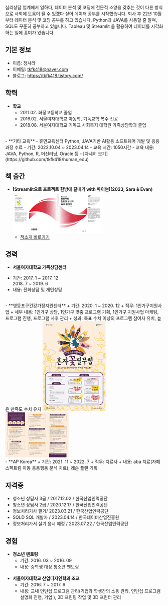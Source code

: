 심리상담 업계에서 일하다, 데이터 분석 및 코딩에 전문적 소양을 갖추는 것이 다른 방식으로 사회에 도움이 될 수 있겠다 싶어 데이터 공부를 시작했습니다. 퇴사 후 22년 10월부터 데이터 분석 및 코딩 공부를 하고 있습니다. Python과 JAVA를 사용할 줄 알며, SQL도 꾸준히 공부하고 있습니다. Tableau 및 Streamlit 을 활용하여 데이터를 시각화하는 일에 흥미가 있습니다.

## 기본 정보
- 이름: 정사라
- 이메일: tkfk418@naver.com
- 블로그: https://tkfk418.tistory.com/

## 학력
- **학교**
    + 2011.02. 화정고등학교 졸업
    + 2016.02. 서울여자대학교 아동학, 기독교학 복수 전공
    + 2018.08. 서울여자대학교 기독교 사회복지 대학원 가족상담학과 졸업
<br>
- **기타 교육**
- 휴먼교육센터 Python, JAVA기반 AI활용 소프트웨어 개발 및 응용  과정 수료
    - 기간: 2022.10.04 ~ 2023.04.14
    - 교육 시간: 1050시간
    - 교육 내용: JAVA, Python, R, 머신러닝, Oracle 등
    - [자세히 보기](https://github.com/tkfk418/human_edu)

## 책 출간
- **[Streamlit으로 프로젝트 한방에 끝내기 with 파이썬](2023, Sara & Evan)**
<img src="/image/book.jpg" width="60%" height="50%"  alt="poster"></img>
    - [책소개 바로가기](https://tkfk418.tistory.com/entry/%E3%85%8A%E3%85%8D%E3%85%8C)

## 경력
- **서울여자대학교 가족상담센터**
+ 기간: 2017. 1 ~ 2017. 12<br>
            2018. 7 ~ 2019. 6
+ 내용: 전화상담 및 개인상담
<br>
- **영등포구건강가정지원센터**
+ 기간: 2020. 1 ~ 2020. 12
+ 직무: 1인가구지원사업
+ 세부 내용: 1인가구 상담, 1인가구 맞춤 프로그램 기획, 1인가구 지원사업 마케팅, 프로그램 진행, 프로그램 사후 관리
+ 성과: 목표 수치 이상의 프로그램 참여자 유치, 높은 만족도 수치 유지   
<img src="/image/혼자꽃필무렵_포스터.jpg" width="40%" height="30%" alt="poster"></img><br>
<img src="/image/혼자꽃필무렵_리플렛.jpg" width="40%" height="30%"  alt="poster"></img>
<br>
- **AP Korea**
+ 기간: 2021. 11 ~ 2022. 7
+ 직무: 치료사
+ 내용: aba 치료(자폐스펙트럼 아동 응용행동 분석 치료), 레슨 플랜 기획

## 자격증
- 청소년 상담사 3급 / 2017.12.02 / 한국산업인력공단
- 청소년 상담사 2급 / 2020.12.17 / 한국산업인력공단
- 정보처리기사 필기/ 2023.03.21 / 한국산업인력공단
- SQLD SQL 개발자 / 2023.04.14 / 한국데이터산업진흥원
- 정보처리가서 실기 응시 예정 / 2023.07.22 / 한국산업인력공단

## 경험
+ **청소년 멘토링**
    + 기간: 2016. 03 ~ 2016. 09
    + 내용: 중학생 대상 청소년 멘토링
    <br>
+ **서울여자대학교 산업디자인학과 조교**
    + 기간: 2016. 7 ~ 2017. 6
    + 내용: 교내 인턴십 프로그램 관리(기업과 학생간의 소통 관리, 인턴십 프로그램 설명회 진행, 기업 ), 3D 프린팅 작업 및 3D 프린터 관리